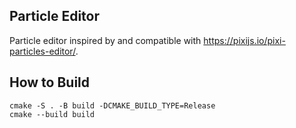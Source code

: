 ## Particle Editor

Particle editor inspired by and compatible with https://pixijs.io/pixi-particles-editor/. 

## How to Build
```
cmake -S . -B build -DCMAKE_BUILD_TYPE=Release
cmake --build build
```